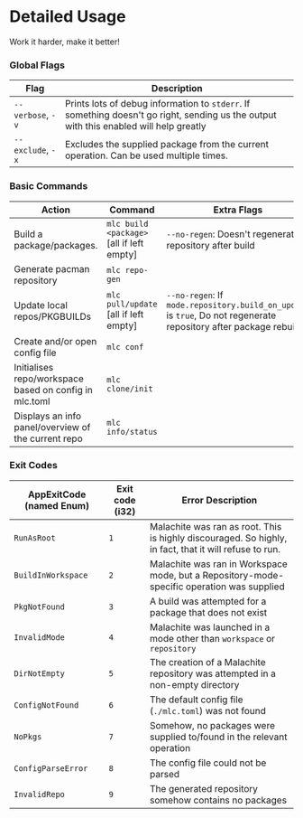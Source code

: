 # Detailed Usage
Work it harder, make it better! 

### Global Flags

| Flag              | Description                                                                                                                            |
|-------------------|----------------------------------------------------------------------------------------------------------------------------------------|
| `--verbose`, `-v` | Prints lots of debug information to `stderr`. If something doesn't go right, sending us the output with this enabled will help greatly |
| `--exclude`, `-x` | Excludes the supplied package from the current operation. Can be used multiple times.                                                  |

### Basic Commands

| Action                                                 | Command                                   | Extra Flags                                                                                                      |
|--------------------------------------------------------|-------------------------------------------|------------------------------------------------------------------------------------------------------------------|
| Build a package/packages.                              | `mlc build <package>` [all if left empty] | `--no-regen`: Doesn't regenerate repository after build                                                          |
| Generate pacman repository                             | `mlc repo-gen`                            |                                                                                                                  |
| Update local repos/PKGBUILDs                           | `mlc pull/update` [all if left empty]     | `--no-regen`: If `mode.repository.build_on_update` is `true`, Do not regenerate repository after package rebuild |
| Create and/or open config file                         | `mlc conf`                                |                                                                                                                  |
| Initialises repo/workspace based on config in mlc.toml | `mlc clone/init`                          |                                                                                                                  |
| Displays an info panel/overview of the current repo    | `mlc info/status`                         |                                                                                                                  |

### Exit Codes

| AppExitCode (named Enum) | Exit code (i32) | Error Description                                                                                      |
|--------------------------|-----------------|--------------------------------------------------------------------------------------------------------|
| `RunAsRoot`              | `1`             | Malachite was ran as root. This is highly discouraged. So highly, in fact, that it will refuse to run. |
| `BuildInWorkspace`       | `2`             | Malachite was ran in Workspace mode, but a Repository-mode-specific operation was supplied             |
| `PkgNotFound`            | `3`             | A build was attempted for a package that does not exist                                                |
| `InvalidMode`            | `4`             | Malachite was launched in a mode other than `workspace` or `repository`                                |
| `DirNotEmpty`            | `5`             | The creation of a Malachite repository was attempted in a non-empty directory                          |
| `ConfigNotFound`         | `6`             | The default config file (`./mlc.toml`) was not found                                                   |
| `NoPkgs`                 | `7`             | Somehow, no packages were supplied to/found in the relevant operation                                  |
| `ConfigParseError`       | `8`             | The config file could not be parsed                                                                    |
| `InvalidRepo`            | `9`             | The generated repository somehow contains no packages                                                  |




